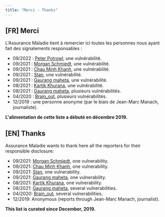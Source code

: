 ```yaml
---
title: "Merci - Thanks"
---
```


## [FR] Merci
L'Assurance Maladie tient à remercier ici toutes les personnes nous ayant fait des signalements responsables :

- 09/2022 : [Peter Potrowl](https://sitemai.eu), une vulnérabilité.
- 09/2021 : [Morgan Schmiedt](https://www.ewatchers.org), une vulnérabilité.
- 09/2021 : [Chau Minh Khanh](https://www.linkedin.com/in/khanhchauminh), une vulnérabilité.
- 09/2021 : [Stan](https://twitter.com/spooky360/), une vulnérabilité.
- 09/2021 : [Gaurang maheta](https://www.linkedin.com/in/gaurang883), une vulnérabilité.
- 08/2021 : [Kartik Khurana](https://www.linkedin.com/in/kartik-khurana-878739175/), une vulnérabilité.
- 08/2021 : [Gaurang maheta](https://www.linkedin.com/in/gaurang883), plusieurs vulnérabilités.
- 04/2020 : [Brain_out](https://twitter.com/Brain_Out_?s=09), plusieurs vulnérabilités.
- 12/2019 : une personne anonyme (par le biais de Jean-Marc Manach, journaliste).

**L'alimentation de cette liste a débuté en décembre 2019.**

## [EN] Thanks
Assurance Maladie wants to thank here all the reporters for their responsible disclosure:

- 09/2021: [Morgan Schmiedt](https://www.ewatchers.org), one vulnerability.
- 09/2021: [Chau Minh Khanh](https://www.linkedin.com/in/khanhchauminh), one vulnerability.
- 09/2021: [Stan](https://twitter.com/spooky360/), one vulnerability.
- 09/2021: [Gaurang maheta](https://www.linkedin.com/in/gaurang883), one vulnerability.
- 08/2021: [Kartik Khurana](https://www.linkedin.com/in/kartik-khurana-878739175/), one vulnerability.
- 08/2021: [Gaurang maheta](https://www.linkedin.com/in/gaurang883), several vulnerabilities.
- 04/2020: [Brain_out](https://twitter.com/Brain_Out_?s=09), several vulnerabilities.
- 12/2019: Anonymous (reports through Jean-Marc Manach, journalist).

**This list is curated since December, 2019.**
